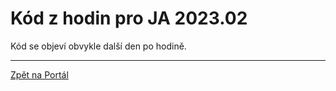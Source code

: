 # Kód z hodin pro JA 2023.02

Kód se objeví obvykle další den po hodině.

<!--
- Lekce 1:
	- [Hello World!, proměnné, datové typy](lekce01/)
	- [Cvičení](invoice/)
- [Lekce 2: Pokračování Invoice](lekce02_invoice-pokracovani/)
- [Lekce 3](lekce03/)
	- [DÚ: lekce 3](du-lekce-03-main/)
- [Lekce 5: Výjimky, čtení ze souboru](lekce05/)
- [Konzultace 5: Zpracování chyb, které nepřeruší načítání souboru](lekce05_konzultace/)
- Lekce 6:
	- [Lekce 6: Zápis do souboru](lekce06-zapis-do-souboru/)
	- [Lekce 6: Kolekce](lekce06-kolekce/)
	- [Konzultace](konzultace06/)
- [Lekce 7: OOP a souhrnný příklad](lekce07-oop/)
	- [Konzultace](konzultace_01/)
-->

---

[Zpět na Portál](https://learn.engeto.com/cs/)